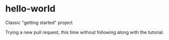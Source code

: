 # hello-world
Classic "getting started" project

Trying a new pull request, this time without following along with the tutorial.
